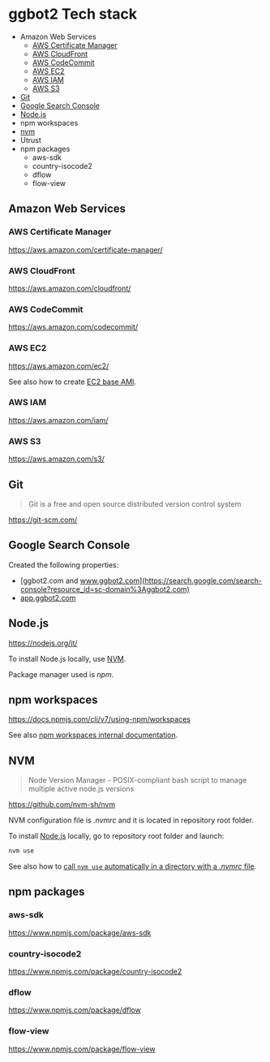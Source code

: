 # ggbot2 Tech stack

- Amazon Web Services
  - [AWS Certificate Manager](#aws-certificate-manager)
  - [AWS CloudFront](#aws-cloudfront)
  - [AWS CodeCommit](#aws-codecommit)
  - [AWS EC2](#aws-ec2)
  - [AWS IAM](#aws-iam)
  - [AWS S3](#aws-s3)
- [Git](#git)
- [Google Search Console](google-search-console)
- [Node.js](#nodejs)
- npm workspaces
- [nvm](#nvm)
- Utrust
- npm packages
  - aws-sdk
  - country-isocode2
  - dflow
  - flow-view

## Amazon Web Services

### AWS Certificate Manager

https://aws.amazon.com/certificate-manager/

### AWS CloudFront

https://aws.amazon.com/cloudfront/

### AWS CodeCommit

https://aws.amazon.com/codecommit/

### AWS EC2

https://aws.amazon.com/ec2/

See also how to create [EC2 base AMI](./ec2-base-ami.md).

### AWS IAM

https://aws.amazon.com/iam/

### AWS S3

https://aws.amazon.com/s3/

## Git

> Git is a free and open source distributed version control system

https://git-scm.com/

## Google Search Console

Created the following properties:

- [ggbot2.com and www.ggbot2.com](https://search.google.com/search-console?resource_id=sc-domain%3Aggbot2.com)
- [app.ggbot2.com](https://search.google.com/search-console/sitemaps?resource_id=sc-domain%3Aapp.ggbot2.com)

## Node.js

https://nodejs.org/it/

To install Node.js locally, use [NVM](#nvm).

Package manager used is *npm*.

## npm workspaces

https://docs.npmjs.com/cli/v7/using-npm/workspaces

See also [npm workspaces internal documentation](./npm-workspaces.md).

## NVM

> Node Version Manager - POSIX-compliant bash script to manage multiple active node.js versions

https://github.com/nvm-sh/nvm

NVM configuration file is *.nvmrc* and it is located in repository root folder.

To install [Node.js](#nodejs) locally,  go to repository root folder and launch:

```sh
nvm use
```

See also how to [call `nvm use` automatically in a directory with a *.nvmrc* file](https://github.com/nvm-sh/nvm#calling-nvm-use-automatically-in-a-directory-with-a-nvmrc-file).

## npm packages

### aws-sdk

https://www.npmjs.com/package/aws-sdk

### country-isocode2

https://www.npmjs.com/package/country-isocode2

### dflow

https://www.npmjs.com/package/dflow

### flow-view

https://www.npmjs.com/package/flow-view

